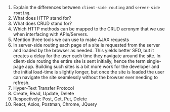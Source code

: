 1.  Explain the differences between `client-side routing` and `server-side routing`.
1.  What does HTTP stand for?
1.  What does CRUD stand for?
1.  Which HTTP methods can be mapped to the CRUD acronym that we use when interfacing with APIs/Servers.
1.  Mention three tools we can use to make AJAX requests
1.  In server-side routing each page of a site is requested from the server and loaded by the browser as needed.
    This yields better SEO, but it creates a delay for the user each time they navigate around the site.
    In client-side routing the entire site is sent initially, hence the term single-page app.  Building such sites
    is a bit more work for the developer and the initial load-time is slightly longer, but once the site is loaded the user can navigate the site seamlessly without the browser ever needing to refresh.
2.  Hyper-Text Transfer Protocol
3.  Create, Read, Update, Delete
4.  Respectively:  Post, Get, Put, Delete
5.  React, Axios, Postman, Chrome, JQuery 